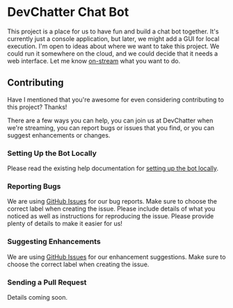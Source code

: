 # DevChatter Chat Bot
This project is a place for us to have fun and build a chat bot together. It's currently just a console application, but later, we might add a GUI for local execution. I'm open to ideas about where we want to take this project. We could run it somewhere on the cloud, and we could decide that it needs a web interface. Let me know [on-stream](https://www.twitch.tv/devchatter) what you want to do.

## Contributing
Have I mentioned that you're awesome for even considering contributing to this project? Thanks!

There are a few ways you can help, you can join us at DevChatter when we're streaming, you can report bugs or issues that you find, or you can suggest enhancements or changes.

### Setting Up the Bot Locally
Please read the existing help documentation for [setting up the bot locally](docs/Setting-Up.md).

### Reporting Bugs
We are using [GitHub Issues](https://github.com/DevChatter/devchatterbot/issues) for our bug reports. Make sure to choose the correct label when creating the issue. Please include details of what you noticed as well as instructions for reproducing the issue. Please provide plenty of details to make it easier for us!

### Suggesting Enhancements
We are using [GitHub Issues](https://github.com/DevChatter/devchatterbot/issues) for our enhancement suggestions. Make sure to choose the correct label when creating the issue.

### Sending a Pull Request
Details coming soon.
